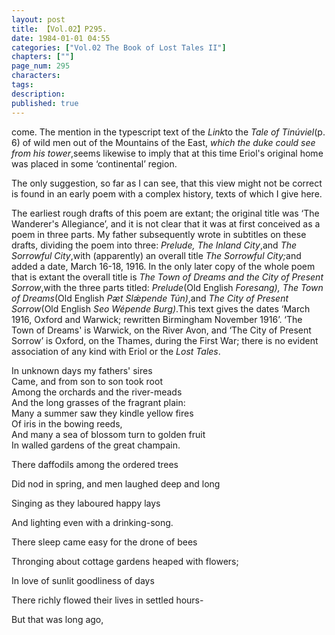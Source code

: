 ```yaml
---
layout: post
title: 【Vol.02】P295.
date: 1984-01-01 04:55
categories: ["Vol.02 The Book of Lost Tales II"]
chapters: [""]
page_num: 295
characters: 
tags: 
description: 
published: true
---
```


<p style="text-indent: 0;">
come. The mention in the typescript text of the <I>Link</I>to the <I>Tale of Tinúviel</I>(p. 6) of wild men out of the Mountains of the East, <I>which the duke could see from his tower</I>,seems likewise to imply that at this time Eriol's original home was placed in some ‘continental’ region.
</p>

The only suggestion, so far as I can see, that this view might not be correct is found in an early poem with a complex history, texts of which I give here.

The earliest rough drafts of this poem are extant; the original title was ‘The Wanderer's Allegiance’, and it is not clear that it was at first conceived as a poem in three parts. My father subsequently wrote in subtitles on these drafts, dividing the poem into three: <I>Prelude, The Inland City</I>,and <I>The Sorrowful City</I>,with (apparently) an overall title <I>The Sorrowful City;</I>and added a date, March 16-18, 1916. In the only later copy of the whole poem that is extant the overall title is <I>The Town of Dreams and the City of Present Sorrow</I>,with the three parts titled: <I>Prelude</I>(Old English <I>Foresang), The Town of Dreams</I>(Old English <I>Pæt Slǽpende Tún)</I>,and <I>The City of Present Sorrow</I>(Old English <I>Seo Wépende Burg)</I>.This text gives the dates ‘March 1916, Oxford and Warwick; rewritten Birmingham November 1916’. ‘The Town of Dreams' is Warwick, on the River Avon, and ‘The City of Present Sorrow’ is Oxford, on the Thames, during the First War; there is no evident association of any kind with Eriol or the <I>Lost Tales</I>.

In unknown days my fathers' sires<BR>Came, and from son to son took root<BR>Among the orchards and the river-meads<BR>And the long grasses of the fragrant plain:<BR>Many a summer saw they kindle yellow fires<BR>Of iris in the bowing reeds,<BR>And many a sea of blossom turn to golden fruit<BR>In walled gardens of the great champain.

There daffodils among the ordered trees

Did nod in spring, and men laughed deep and long

Singing as they laboured happy lays

And lighting even with a drinking-song.

There sleep came easy for the drone of bees

Thronging about cottage gardens heaped with flowers;

In love of sunlit goodliness of days

There richly flowed their lives in settled hours-

But that was long ago,

